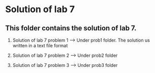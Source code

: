 # Solution of lab 7

## This folder contains the solution of lab 7.

1. Solution of lab 7 problem 1 --> Under prob1 folder. The solution us written in
a text file format

2. Solution of lab 7 problem 2 --> Under prob2 folder

3. Solution of lab 7 problem 3 --> Under prob3 folder
